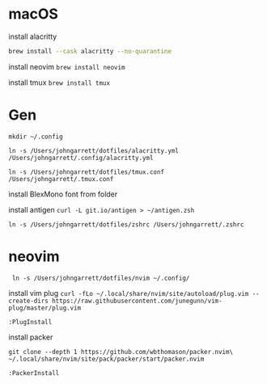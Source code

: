 # macOS
install alacritty
```bash
brew install --cask alacritty --no-quarantine
```
install neovim
`brew install neovim`

install tmux
`brew install tmux`

# Gen

`mkdir ~/.config`

`ln -s /Users/johngarrett/dotfiles/alacritty.yml /Users/johngarrett/.config/alacritty.yml`

`ln -s /Users/johngarrett/dotfiles/tmux.conf /Users/johngarrett/.tmux.conf`

install BlexMono font from folder

install antigen
`curl -L git.io/antigen > ~/antigen.zsh`

`ln -s /Users/johngarrett/dotfiles/zshrc /Users/johngarrett/.zshrc`

# neovim

` ln -s /Users/johngarrett/dotfiles/nvim ~/.config/`

install vim plug
`curl -fLo ~/.local/share/nvim/site/autoload/plug.vim --create-dirs https://raw.githubusercontent.com/junegunn/vim-plug/master/plug.vim`

`:PlugInstall`

install packer

`git clone --depth 1 https://github.com/wbthomason/packer.nvim\
 ~/.local/share/nvim/site/pack/packer/start/packer.nvim`

 `:PackerInstall`
